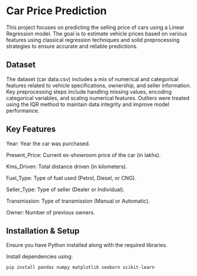 # Car Price Prediction
This project focuses on predicting the selling price of cars using a Linear Regression model. The goal is to estimate vehicle prices based on various features using classical regression techniques and solid preprocessing strategies to ensure accurate and reliable predictions.

## Dataset
The dataset (car data.csv) includes a mix of numerical and categorical features related to vehicle specifications, ownership, and seller information. Key preprocessing steps include handling missing values, encoding categorical variables, and scaling numerical features. Outliers were treated using the IQR method to maintain data integrity and improve model performance.

## Key Features
Year: Year the car was purchased.

Present_Price: Current ex-showroom price of the car (in lakhs).

Kms_Driven: Total distance driven (in kilometers).

Fuel_Type: Type of fuel used (Petrol, Diesel, or CNG).

Seller_Type: Type of seller (Dealer or Individual).

Transmission: Type of transmission (Manual or Automatic).

Owner: Number of previous owners.

## Installation & Setup

Ensure you have Python installed along with the required libraries.

Install dependencies using:

```bash
pip install pandas numpy matplotlib seaborn scikit-learn
